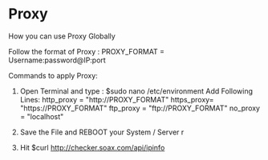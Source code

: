 # Proxy
How you can use Proxy Globally 

Follow the format of Proxy : PROXY_FORMAT  = Username:password@IP:port

Commands to apply Proxy:

1. Open Terminal and type : $sudo nano /etc/environment
                            Add Following Lines:
                              http_proxy = "http://PROXY_FORMAT"
                              https_proxy= "https://PROXY_FORMAT"
                              ftp_proxy  = "ftp://PROXY_FORMAT"
                              no_proxy  = "localhost"
                              
2. Save the File and REBOOT your System / Server r
3. Hit $curl http://checker.soax.com/api/ipinfo
  
